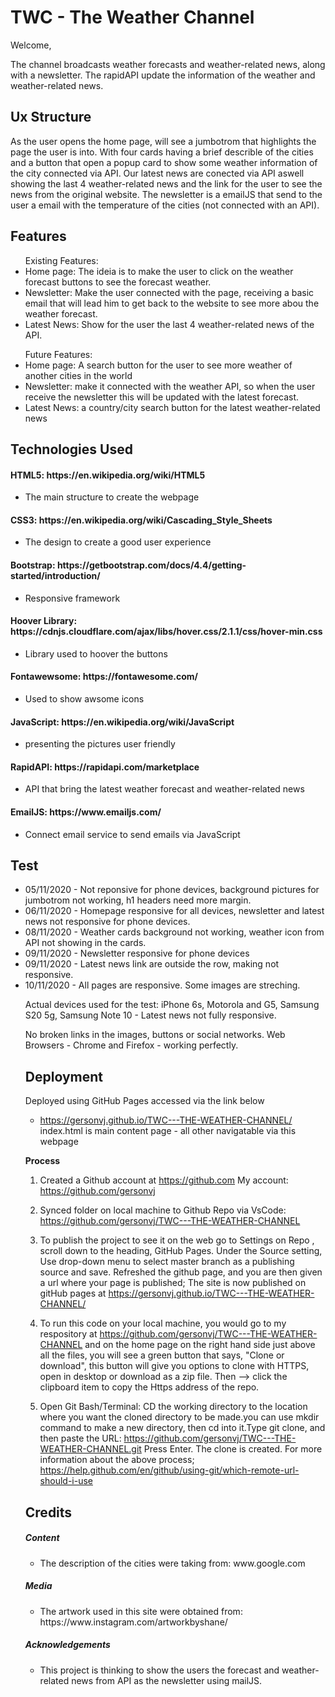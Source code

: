 <h1>TWC - The Weather Channel</h1>

Welcome,

The channel broadcasts weather forecasts and weather-related news, along with a newsletter. The rapidAPI update the information of the weather and weather-related news.

## Ux Structure

As the user opens the home page, will see a jumbotrom that highlights the page the user is into. With four cards having a brief describle of the cities and a button that open a popup card to show some weather information of the city connected via API. Our latest news are conected via API aswell showing the last 4 weather-related news and the link for the user to see the news from the original website. The newsletter is a emailJS that send to the user a email with the temperature of the cities (not connected with an API).

## Features

<ul>Existing Features:
  <li>Home page: The ideia is to make the user to click on the weather forecast buttons to see the forecast weather.</li>
  <li>Newsletter: Make the user connected with the page, receiving a basic email that will lead him to get back to the website to see more abou the weather forecast.</li>
  <li>Latest News: Show for the user the last 4 weather-related news of the API.</li>
</ul>

<ul>Future Features:
  <li>Home page: A search button for the user to see more weather of another cities in the world</li>
  <li>Newsletter: make it connected with the weather API, so when the user receive the newsletter this will be updated with the latest forecast.</li>
  <li>Latest News: a country/city search button for the latest weather-related news </li>
</ul>

## Technologies Used

<H4>HTML5: https://en.wikipedia.org/wiki/HTML5</H4>
<ul>
    <li>The main structure to create the webpage</li>
  </ul>


<h4>CSS3: https://en.wikipedia.org/wiki/Cascading_Style_Sheets</H4>
<ul>
    <li>The design to create a good user experience</li>
  </ul>


<h4>Bootstrap: https://getbootstrap.com/docs/4.4/getting-started/introduction/</h4>
  <ul>
    <li>Responsive framework</li>
  </ul>

<h4>Hoover Library: https://cdnjs.cloudflare.com/ajax/libs/hover.css/2.1.1/css/hover-min.css</h4>
<ul>
    <li>Library used to hoover the buttons </li>
  </ul>

<h4>Fontawewsome: https://fontawesome.com/</h4>
<ul>
    <li>Used to show awsome icons</li>
  </ul>
  
  <h4>JavaScript: https://en.wikipedia.org/wiki/JavaScript</h4>
<ul>
    <li>presenting the pictures user friendly</li>
  </ul>
  
   <h4>RapidAPI: https://rapidapi.com/marketplace</h4>
<ul>
    <li>API that bring the latest weather forecast and weather-related news</li>
  </ul>
    <h4>EmailJS: https://www.emailjs.com/</h4>
<ul>
    <li>Connect email service to send emails via JavaScript</li>
  </ul>
  
  

## Test
<ul>
<li>05/11/2020 - Not reponsive for phone devices, background pictures for jumbotrom not working, h1 headers need more margin.
<li>06/11/2020 - Homepage responsive for all devices, newsletter and latest news not responsive for phone devices.
<li>08/11/2020 - Weather cards background not working, weather icon from API not showing in the cards. 
<li>09/11/2020 - Newsletter responsive for phone devices
<li>09/11/2020 - Latest news link are outside the row, making not responsive.
<li>10/11/2020 - All pages are responsive. Some images are streching.

Actual devices used for the test: iPhone 6s, Motorola and G5, Samsung S20 5g, Samsung Note 10 - Latest news not fully responsive.

No broken links in the images, buttons or social networks.
Web Browsers - Chrome and Firefox - working perfectly.


## Deployment

Deployed using GitHub Pages accessed via the link below
 - https://gersonvj.github.io/TWC---THE-WEATHER-CHANNEL/
 index.html is main content page - all other navigatable via this webpage

  **Process**
   1. Created a Github account at https://github.com My account: https://github.com/gersonvj

   2. Synced folder on local machine to Github Repo via VsCode: https://github.com/gersonvj/TWC---THE-WEATHER-CHANNEL

   3. To publish the project to see it on the web go to Settings on Repo , scroll down to the heading, GitHub Pages. Under the Source setting, Use drop-down menu to select master branch as a publishing source and save. Refreshed the github page, and you are then given a url where your page is published; The site is now published on gitHub pages at https://gersonvj.github.io/TWC---THE-WEATHER-CHANNEL/

   4. To run this code on your local machine, you would go to my respository at https://github.com/gersonvj/TWC---THE-WEATHER-CHANNEL and on the home page on the right hand side just above all the files, you will see a green button that says, "Clone or download", this button will give you options to clone with HTTPS, open in desktop or download as a zip file. Then --> click the clipboard item to copy the Https address of the repo.
   
   5. Open Git Bash/Terminal: 
   CD the working directory to the location where you want the cloned directory to be made.you can use mkdir command to make a new directory, then cd into it.Type git clone, and then paste the URL: https://github.com/gersonvj/TWC---THE-WEATHER-CHANNEL.git Press Enter. The clone is created.
   For more information about the above process; https://help.github.com/en/github/using-git/which-remote-url-should-i-use



## Credits

<h5>Content</h5>
<ul>
  <li>The description of the cities were taking from: www.google.com
</ul>

<h5>Media</h5>
<ul>
  <li>The artwork used in this site were obtained from: https://www.instagram.com/artworkbyshane/</li>
</ul>

<h5>Acknowledgements</h5>
<ul>
  <li>This project is thinking to show the users the forecast and weather-related news from API as the newsletter using mailJS.
</ul>
